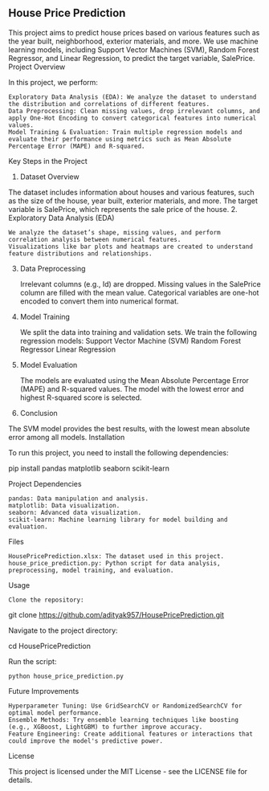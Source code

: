 ## House Price Prediction

This project aims to predict house prices based on various features such as the year built, neighborhood, exterior materials, and more. We use machine learning models, including Support Vector Machines (SVM), Random Forest Regressor, and Linear Regression, to predict the target variable, SalePrice.
Project Overview

In this project, we perform:

    Exploratory Data Analysis (EDA): We analyze the dataset to understand the distribution and correlations of different features.
    Data Preprocessing: Clean missing values, drop irrelevant columns, and apply One-Hot Encoding to convert categorical features into numerical values.
    Model Training & Evaluation: Train multiple regression models and evaluate their performance using metrics such as Mean Absolute Percentage Error (MAPE) and R-squared.

Key Steps in the Project
1. Dataset Overview

The dataset includes information about houses and various features, such as the size of the house, year built, exterior materials, and more. The target variable is SalePrice, which represents the sale price of the house.
2. Exploratory Data Analysis (EDA)

    We analyze the dataset’s shape, missing values, and perform correlation analysis between numerical features.
    Visualizations like bar plots and heatmaps are created to understand feature distributions and relationships.

3. Data Preprocessing

    Irrelevant columns (e.g., Id) are dropped.
    Missing values in the SalePrice column are filled with the mean value.
    Categorical variables are one-hot encoded to convert them into numerical format.

4. Model Training

    We split the data into training and validation sets.
    We train the following regression models:
        Support Vector Machine (SVM)
        Random Forest Regressor
        Linear Regression

5. Model Evaluation

    The models are evaluated using the Mean Absolute Percentage Error (MAPE) and R-squared values.
    The model with the lowest error and highest R-squared score is selected.

6. Conclusion

The SVM model provides the best results, with the lowest mean absolute error among all models.
Installation

To run this project, you need to install the following dependencies:

pip install pandas matplotlib seaborn scikit-learn

Project Dependencies

    pandas: Data manipulation and analysis.
    matplotlib: Data visualization.
    seaborn: Advanced data visualization.
    scikit-learn: Machine learning library for model building and evaluation.

Files

    HousePricePrediction.xlsx: The dataset used in this project.
    house_price_prediction.py: Python script for data analysis, preprocessing, model training, and evaluation.

Usage

    Clone the repository:

git clone https://github.com/adityak957/HousePricePrediction.git

Navigate to the project directory:

cd HousePricePrediction

Run the script:

    python house_price_prediction.py

Future Improvements

    Hyperparameter Tuning: Use GridSearchCV or RandomizedSearchCV for optimal model performance.
    Ensemble Methods: Try ensemble learning techniques like boosting (e.g., XGBoost, LightGBM) to further improve accuracy.
    Feature Engineering: Create additional features or interactions that could improve the model's predictive power.

License

This project is licensed under the MIT License - see the LICENSE file for details.
